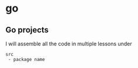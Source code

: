 # go
## Go projects

I will assemble all the code in multiple lessons under

```
src
 - package name
```

